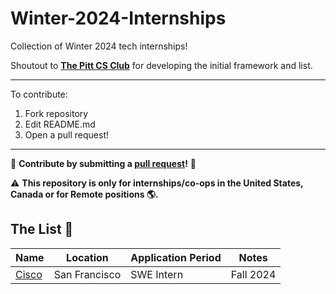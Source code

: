 # Winter-2024-Internships

Collection of Winter 2024 tech internships!

Shoutout to **[The Pitt CS Club](https://github.com/pittcsc)** for developing the initial framework and list.

---

To contribute:

 1. Fork repository
 2. Edit README.md
 3. Open a pull request!

---

🤗 **Contribute by submitting a [pull request](https://github.com/susam/gitpr#create-pull-request)!**  🤗

:warning: **This repository is only for internships/co-ops in the United States, Canada or for Remote positions :earth_americas:.**

## The List 👔

| Name  |  Location | Application Period | Notes |
|---|---|-------------|-------------|
|[Cisco](https://jobs.cisco.com/jobs/ProjectDetail/Product-Software-Firmware-Features-Intern-Fall-2024-Meraki/1399176)|San Francisco| SWE Intern|Fall 2024
